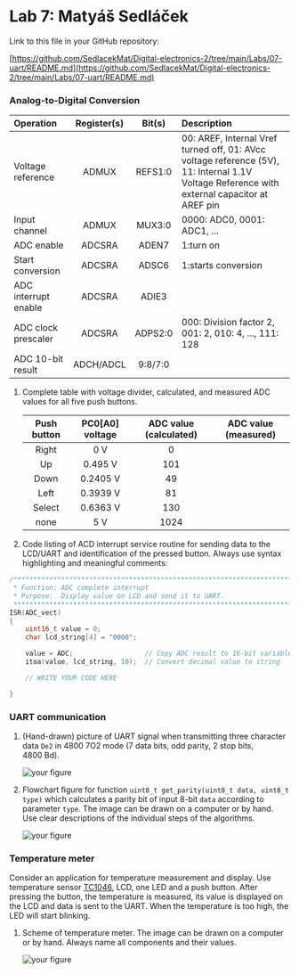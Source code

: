 # Lab 7: Matyáš Sedláček

Link to this file in your GitHub repository:

[https://github.com/SedlacekMat/Digital-electronics-2/tree/main/Labs/07-uart/README.md](https://github.com/SedlacekMat/Digital-electronics-2/tree/main/Labs/07-uart/README.md)


### Analog-to-Digital Conversion

   | **Operation** | **Register(s)** | **Bit(s)** | **Description** |
   | :-- | :-: | :-: | :-- |
   | Voltage reference    | ADMUX | REFS1:0 | 00: AREF, Internal Vref turned off, 01: AVcc voltage reference (5V), 11: Internal 1.1V Voltage Reference with external capacitor at AREF pin |
   | Input channel        | ADMUX | MUX3:0 | 0000: ADC0, 0001: ADC1, ... |
   | ADC enable           | ADCSRA | ADEN7 | 1:turn on |
   | Start conversion     | ADCSRA | ADSC6 | 1:starts conversion |
   | ADC interrupt enable | ADCSRA | ADIE3 |  |
   | ADC clock prescaler  | ADCSRA | ADPS2:0 | 000: Division factor 2, 001: 2, 010: 4, ..., 111: 128|
   | ADC 10-bit result    | ADCH/ADCL | 9:8/7:0 |  |

1. Complete table with voltage divider, calculated, and measured ADC values for all five push buttons.

   | **Push button** | **PC0[A0] voltage** | **ADC value (calculated)** | **ADC value (measured)** |
   | :-: | :-: | :-: | :-: |
   | Right  | 0&nbsp;V | 0   |  |
   | Up     | 0.495&nbsp;V | 101 |  |
   | Down   | 0.2405&nbsp;V | 49 |  |
   | Left   | 0.3939&nbsp;V | 81 |  |
   | Select | 0.6363&nbsp;V | 130 |  |
   | none   | 5&nbsp;V | 1024 |  |

2. Code listing of ACD interrupt service routine for sending data to the LCD/UART and identification of the pressed button. Always use syntax highlighting and meaningful comments:

```c
/**********************************************************************
 * Function: ADC complete interrupt
 * Purpose:  Display value on LCD and send it to UART.
 **********************************************************************/
ISR(ADC_vect)
{
    uint16_t value = 0;
    char lcd_string[4] = "0000";

    value = ADC;                  // Copy ADC result to 16-bit variable
    itoa(value, lcd_string, 10);  // Convert decimal value to string

    // WRITE YOUR CODE HERE

}
```


### UART communication

1. (Hand-drawn) picture of UART signal when transmitting three character data `De2` in 4800 7O2 mode (7 data bits, odd parity, 2 stop bits, 4800&nbsp;Bd).

   ![your figure]()

2. Flowchart figure for function `uint8_t get_parity(uint8_t data, uint8_t type)` which calculates a parity bit of input 8-bit `data` according to parameter `type`. The image can be drawn on a computer or by hand. Use clear descriptions of the individual steps of the algorithms.

   ![your figure]()


### Temperature meter

Consider an application for temperature measurement and display. Use temperature sensor [TC1046](http://ww1.microchip.com/downloads/en/DeviceDoc/21496C.pdf), LCD, one LED and a push button. After pressing the button, the temperature is measured, its value is displayed on the LCD and data is sent to the UART. When the temperature is too high, the LED will start blinking.

1. Scheme of temperature meter. The image can be drawn on a computer or by hand. Always name all components and their values.

   ![your figure]()
